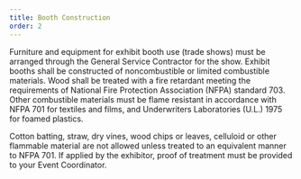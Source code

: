 ```yaml
---
title: Booth Construction
order: 2
---
```


Furniture and equipment for exhibit booth use (trade shows) must be arranged through the General Service Contractor for the show. Exhibit booths shall be constructed of noncombustible or limited combustible materials. Wood shall be treated with a fire retardant meeting the requirements of National Fire Protection Association (NFPA) standard 703. Other combustible materials must be flame resistant in accordance with NFPA 701 for textiles and films, and Underwriters Laboratories (U.L.) 1975 for foamed plastics.

Cotton batting, straw, dry vines, wood chips or leaves, celluloid or other flammable material are not allowed unless treated to an equivalent manner to NFPA 701. If applied by the exhibitor, proof of treatment must be provided to your Event Coordinator.
